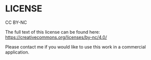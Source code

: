 # LICENSE

CC BY-NC

The full text of this license can be found here: https://creativecommons.org/licenses/by-nc/4.0/

Please contact me if you would like to use this work in a commercial application.
